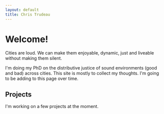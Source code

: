 ```yaml
---
layout: default
title: Chris Trudeau
---
```


# Welcome!
Cities are loud. We can make them enjoyable, dynamic, just and liveable without making them silent. 

I'm doing my PhD on the distributive justice of sound environments (good and bad) across cities. This site is mostly to collect my thoughts. I'm going to be adding to this page over time.

## Projects
I'm working on a few projects at the moment.